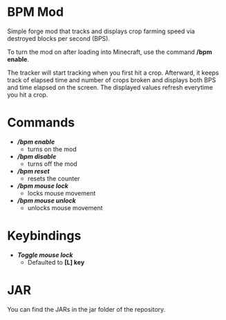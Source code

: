 # BPM Mod

Simple forge mod that tracks and displays crop farming speed via destroyed blocks per second (BPS).

To turn the mod on after loading into Minecraft, use the command **/bpm enable**.

The tracker will start tracking when you first hit a crop. Afterward, it keeps track of elapsed time and number of crops broken and displays both BPS and time elapsed on the screen. The displayed values refresh everytime you hit a crop.

# Commands

- ***/bpm enable***
  - turns on the mod
- ***/bpm disable***
  - turns off the mod
- ***/bpm reset***
  - resets the counter
- ***/bpm mouse lock***
  - locks mouse movement
- ***/bpm mouse unlock***
  - unlocks mouse movement

# Keybindings

- ***Toggle mouse lock***
  - Defaulted to **[L] key** 

# JAR

You can find the JARs in the jar folder of the repository.




